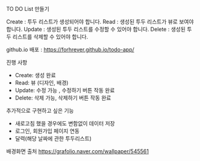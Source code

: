 TO DO List 만들기 

Create : 투두 리스트가 생성되어야 합니다.
Read : 생성된 투두 리스트가 뷰로 보여야 합니다.
Update : 생성된 투두 리스트를 수정할 수 있어야 합니다.
Delete : 생성된 투두 리스트를 삭제할 수 있어야 합니다.

github.io 배포 : https://forhrever.github.io/todo-app/


진행 사항 
- Create: 생성 완료 
- Read: 뷰 (디자인, 배경)
- Update: 수정 가능 , 수정하기 버튼 작동 완료 
- Delete: 삭제 가능, 삭제하기 버튼 작동 완료 

추가적으로 구현하고 싶은 기능 
- 새로고침 했을 경우에도 변함없이 데이터 저장
- 로그인, 회원가입 페이지 연동
- 달력(해당 날짜에 관한 투두리스트)


배경화면 출처 
https://grafolio.naver.com/wallpaper/545561
